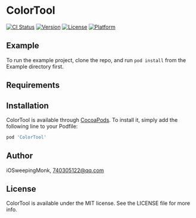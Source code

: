 # ColorTool

[![CI Status](https://img.shields.io/travis/iOSweepingMonk/ColorTool.svg?style=flat)](https://travis-ci.org/iOSweepingMonk/ColorTool)
[![Version](https://img.shields.io/cocoapods/v/ColorTool.svg?style=flat)](https://cocoapods.org/pods/ColorTool)
[![License](https://img.shields.io/cocoapods/l/ColorTool.svg?style=flat)](https://cocoapods.org/pods/ColorTool)
[![Platform](https://img.shields.io/cocoapods/p/ColorTool.svg?style=flat)](https://cocoapods.org/pods/ColorTool)

## Example

To run the example project, clone the repo, and run `pod install` from the Example directory first.

## Requirements

## Installation

ColorTool is available through [CocoaPods](https://cocoapods.org). To install
it, simply add the following line to your Podfile:

```ruby
pod 'ColorTool'
```

## Author

iOSweepingMonk, 740305122@qq.com

## License

ColorTool is available under the MIT license. See the LICENSE file for more info.
